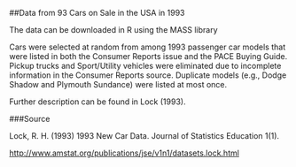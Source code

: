 ##Data from 93 Cars on Sale in the USA in 1993

The data can be downloaded in R using the MASS library

Cars were selected at random from among 1993 passenger car models that were listed in both the Consumer Reports issue and the PACE Buying Guide. Pickup trucks and Sport/Utility vehicles were eliminated due to incomplete information in the Consumer Reports source. Duplicate models (e.g., Dodge Shadow and Plymouth Sundance) were listed at most once.

Further description can be found in Lock (1993).

###Source

Lock, R. H. (1993) 1993 New Car Data. Journal of Statistics Education 1(1).

http://www.amstat.org/publications/jse/v1n1/datasets.lock.html